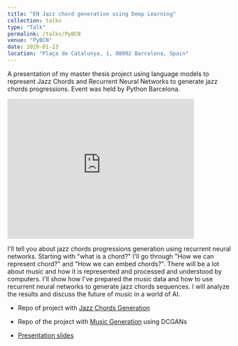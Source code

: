 ```yaml
---
title: "EN Jazz chord generation using Deep Learning"
collection: talks
type: "Talk"
permalink: /talks/PyBCN
venue: "PyBCN"
date: 2020-01-23
location: "Plaça de Catalunya, 1, 08002 Barcelona, Spain"
---
```

A presentation of my master thesis project using language models to represent Jazz Chords and Recurrent Neural Networks to generate jazz chords progressions. Event was held by Python Barcelona.

<iframe width="420" height="315"
        src="https://www.youtube.com/embed/SMXlwINeKyQ?start=43" 
        frameborder="0" 
        allow="accelerometer; autoplay; encrypted-media; gyroscope; picture-in-picture" 
        allowfullscreen>
</iframe>



I'll tell you about jazz chords progressions generation using recurrent neural networks. Starting with "what is a chord?" I'll go through "How we can represent chord?" and "How we can embed chords?". There will be a lot about music and how it is represented and processed and understood by computers. I'll show how I've prepared the music data and how to use recurrent neural networks to generate jazz chords sequences. I will analyze the results and discuss the future of music in a world of AI.

- Repo of project with [Jazz Chords Generation](https://github.com/saxMan96/Harmony-Analyzer/)

- Repo of the project with [Music Generation](https://github.com/SaxMan96/Music-Generator/) using DCGANs

- [Presentation slides](https://www.canva.com/design/DADw1z5xwcQ/E49nMZMToabP71z-MfOCIA/view?utm_content=DADw1z5xwcQ&utm_campaign=designshare&utm_medium=link&utm_source=sharebutton)